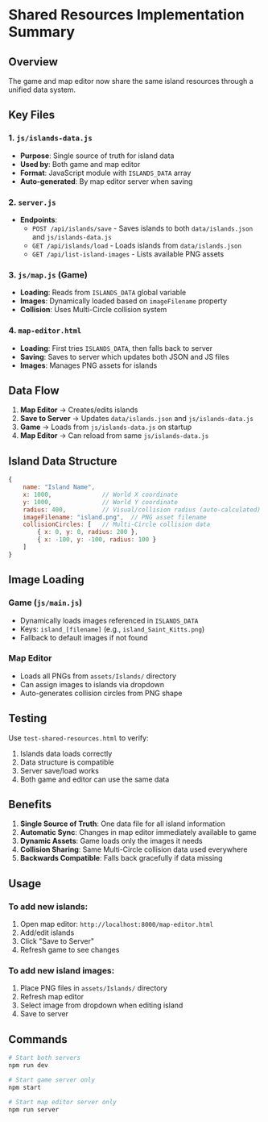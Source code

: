 # Shared Resources Implementation Summary

## Overview
The game and map editor now share the same island resources through a unified data system.

## Key Files

### 1. `js/islands-data.js`
- **Purpose**: Single source of truth for island data
- **Used by**: Both game and map editor
- **Format**: JavaScript module with `ISLANDS_DATA` array
- **Auto-generated**: By map editor server when saving

### 2. `server.js` 
- **Endpoints**:
  - `POST /api/islands/save` - Saves islands to both `data/islands.json` and `js/islands-data.js`
  - `GET /api/islands/load` - Loads islands from `data/islands.json`
  - `GET /api/list-island-images` - Lists available PNG assets

### 3. `js/map.js` (Game)
- **Loading**: Reads from `ISLANDS_DATA` global variable
- **Images**: Dynamically loaded based on `imageFilename` property
- **Collision**: Uses Multi-Circle collision system

### 4. `map-editor.html`
- **Loading**: First tries `ISLANDS_DATA`, then falls back to server
- **Saving**: Saves to server which updates both JSON and JS files
- **Images**: Manages PNG assets for islands

## Data Flow

1. **Map Editor** → Creates/edits islands
2. **Save to Server** → Updates `data/islands.json` and `js/islands-data.js`
3. **Game** → Loads from `js/islands-data.js` on startup
4. **Map Editor** → Can reload from same `js/islands-data.js`

## Island Data Structure

```javascript
{
    name: "Island Name",
    x: 1000,              // World X coordinate
    y: 1000,              // World Y coordinate  
    radius: 400,          // Visual/collision radius (auto-calculated)
    imageFilename: "island.png",  // PNG asset filename
    collisionCircles: [   // Multi-Circle collision data
        { x: 0, y: 0, radius: 200 },
        { x: -100, y: -100, radius: 100 }
    ]
}
```

## Image Loading

### Game (`js/main.js`)
- Dynamically loads images referenced in `ISLANDS_DATA`
- Keys: `island_[filename]` (e.g., `island_Saint_Kitts.png`)
- Fallback to default images if not found

### Map Editor
- Loads all PNGs from `assets/Islands/` directory
- Can assign images to islands via dropdown
- Auto-generates collision circles from PNG shape

## Testing

Use `test-shared-resources.html` to verify:
1. Islands data loads correctly
2. Data structure is compatible
3. Server save/load works
4. Both game and editor can use the same data

## Benefits

1. **Single Source of Truth**: One data file for all island information
2. **Automatic Sync**: Changes in map editor immediately available to game
3. **Dynamic Assets**: Game loads only the images it needs
4. **Collision Sharing**: Same Multi-Circle collision data used everywhere
5. **Backwards Compatible**: Falls back gracefully if data missing

## Usage

### To add new islands:
1. Open map editor: `http://localhost:8000/map-editor.html`
2. Add/edit islands
3. Click "Save to Server"
4. Refresh game to see changes

### To add new island images:
1. Place PNG files in `assets/Islands/` directory
2. Refresh map editor
3. Select image from dropdown when editing island
4. Save to server

## Commands

```bash
# Start both servers
npm run dev

# Start game server only
npm start

# Start map editor server only
npm run server
```
